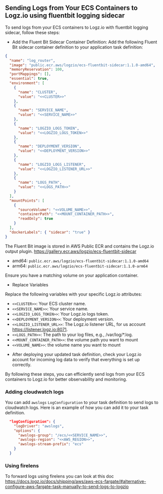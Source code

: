## Sending Logs from Your ECS Containers to Logz.io using fluentbit logging sidecar
To send logs from your ECS containers to Logz.io with fluentbit logging sidecar, follow these steps:

* Add the Fluent Bit Sidecar Container Definition:
  Add the following Fluent Bit sidecar container definition to your application task definition:

```json
{
  "name": "log_router",
  "image": "public.ecr.aws/logzio/ecs-fluentbit-sidecar:1.1.0-amd64",
  "memoryReservation": 100,
  "portMappings": [],
  "essential": true,
  "environment": [
    {
      "name": "CLUSTER",
      "value": "<<CLUSTER>>"
    },
    { 
      "name": "SERVICE_NAME", 
      "value": "<<SERVICE_NAME>>"
    },
    { 
      "name": "LOGZIO_LOGS_TOKEN",
      "value": "<<LOGZIO_LOGS_TOKEN>>"
    },
    { 
      "name": "DEPLOYMENT_VERSION", 
      "value": "<<DEPLOYMENT_VERSION>>"
    },
    { 
      "name": "LOGZIO_LOGS_LISTENER", 
      "value": "<<LOGZIO_LISTENER_URL>>"
    },
    { 
      "name": "LOGS_PATH", 
      "value": "<<LOGS_PATH>>"
    }
  ],
  "mountPoints": [
    { 
      "sourceVolume": "<<VOLUME_NAME>>", 
      "containerPath": "<<MOUNT_CONTAINER_PATH>>", 
      "readOnly": true
    }
  ],
  "dockerLabels": { "sidecar": "true" }
}
```
The Fluent Bit image is stored in AWS Public ECR and contains the Logz.io output plugin.
https://gallery.ecr.aws/logzio/ecs-fluentbit-sidecar
- amd64: `public.ecr.aws/logzio/ecs-fluentbit-sidecar:1.1.0-amd64`
- arm64: `public.ecr.aws/logzio/ecs-fluentbit-sidecar:1.1.0-arm64`

Ensure you have a matching volume on your application container.

* Replace Variables

Replace the following variables with your specific Logz.io attributes:

- `<<CLUSTER>>`: Your ECS cluster name.
- `<<SERVICE_NAME>>`: Your service name.
- `<<LOGZIO_LOGS_TOKEN>>`: Your Logz.io logs token.
- `<<DEPLOYMENT_VERSION>>`: Your deployment version.
- `<<LOGZIO_LISTENER_URL>>`: The Logz.io listener URL, for us account https://listener.logz.io:8071.
- `<<LOGS_PATH>>`: The path to your log files, e.g., /var/log/*.log.
- `<<MOUNT_CONTAINER_PATH>>`: the volume path you want to mount
- `<<VOLUME_NAME>>`: the volume name you want to mount

* After deploying your updated task definition, check your Logz.io account for incoming log data to verify that everything is set up correctly.

By following these steps, you can efficiently send logs from your ECS containers to Logz.io for better observability and monitoring.

### Adding cloudwatch logs
You can add `awslogs` `LogConfiguration` to your task definition to send logs to cloudwatch logs. Here is an example of how you can add it to your task definition.
```json
  "logConfiguration": {
    "logDriver": "awslogs",
    "options": {
      "awslogs-group": "/ecs/<<SERVICE_NAME>>",
      "awslogs-region": "<<AWS_REGION>>",
      "awslogs-stream-prefix": "ecs"
    }
  }
```

### Using firelens
To forward logs using firelens you can look at this doc https://docs.logz.io/docs/shipping/aws/aws-ecs-fargate/#alternative-configure-aws-fargate-task-manually-to-send-logs-to-logzio



